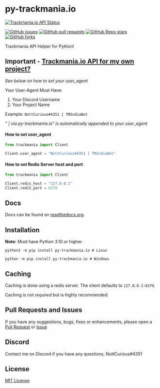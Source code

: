 # py-trackmania.io
[![Trackmania.io API Status](https://img.shields.io/website?down_message=Offline&label=Trackmania.io%20API&up_message=Online&url=https%3A%2F%2Ftrackmania.io)](https://trackmania.io)

[![GitHub issues](https://img.shields.io/github/issues/NottCurious/py-trackmania.io?logo=github)](https://github.com/NottCurious/py-trackmania.io/issues)
[![GitHub pull requests](https://img.shields.io/github/issues-pr/NottCurious/py-trackmania.io?logo=github)](https://github.com/NottCurious/py-trackmania.io/pulls)
[![GitHub Repo stars](https://img.shields.io/github/stars/NottCurious/py-trackmania.io?logo=github&style=flat-square)](https://github.com/NottCurious/py-trackmania.io/stargazers)
[![GitHub forks](https://img.shields.io/github/forks/NottCurious/py-trackmania.io?style=flat-square)](https://github.com/NottCurious/py-trackmania.io/network/members)


Trackmania API Helper for Python!

## Important - [Trackmania.io API for my own project?](https://openplanet.dev/tmio/api)
*See below on how to set your user_agent*

Your User-Agent Must Have:
1. Your Discord Username
2. Your Project Name

Example:
`NottCurious#4351 | TMIndiaBot`

*" | via py-trackmania.io" is automatically appended to your user_agent*

#### How to set user_agent
```python
from trackmania import Client

Client.user_agent = "NottCurious#4351 | TMIndiaBot"
```

#### How to set Redis Server host and port
```python
from trackmania import Client

Client.redis_host = "127.0.0.1"
Client.rediS_port = 6379
```

## Docs
Docs can be found on [readthedocs.org](https://py-trackmaniaio.readthedocs.io/en/latest/).

## Installation
**Note:** Must have Python 3.10 or higher.
```shell
python3 -m pip install py-trackmania.io # Linux

python -m pip install py-trackmania.io # Windows
```

## Caching
Caching is done using a redis server. The client defaults to `127.0.0.1:6379`.

Caching is not *required* but is highly recommended.

## Pull Requests and Issues
If you have any suggestions, bugs, fixes or enhancements, please open a [Pull Request](https://github.com/NottCurious/py-trackmania.io/compare) or [Issue](https://github.com/NottCurious/py-trackmania.io/issues/new)

## Discord
Contact me on Discord if you have any questions, NottCurious#4351

## License
[MIT License](https://mit-license.org/)
